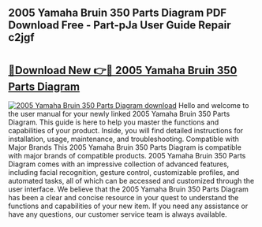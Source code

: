 ## 2005 Yamaha Bruin 350 Parts Diagram PDF Download Free - Part-pJa User Guide Repair c2jgf

# <h2><a href="http://dfqya2v.blite.top/?on=2005+Yamaha+Bruin+350+Parts+Diagram">🔗Download New 👉🔴 2005 Yamaha Bruin 350 Parts Diagram</a></h2>

[![2005 Yamaha Bruin 350 Parts Diagram download](https://i.imgur.com/lujVjoI.png)](http://dfqya2v.blite.top/?on=2005+Yamaha+Bruin+350+Parts+Diagram)
Hello and welcome to the user manual for your newly linked 2005 Yamaha Bruin 350 Parts Diagram. This guide is here to help you master the functions and capabilities of your product. Inside, you will find detailed instructions for installation, usage, maintenance, and troubleshooting. Compatible with Major Brands This 2005 Yamaha Bruin 350 Parts Diagram is compatible with major brands of compatible products. 2005 Yamaha Bruin 350 Parts Diagram comes with an impressive collection of advanced features, including facial recognition, gesture control, customizable profiles, and automated tasks, all of which can be accessed and customized through the user interface. We believe that the 2005 Yamaha Bruin 350 Parts Diagram has been a clear and concise resource in your quest to understand the functions and capabilities of your new item. If you need any assistance or have any questions, our customer service team is always available.
